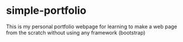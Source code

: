 # simple-portfolio
This is my personal portfolio webpage for learning to make a web  page from the scratch without using any framework (bootstrap)
